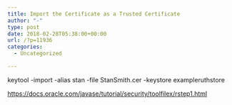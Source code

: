 ```yaml
---
title: Import the Certificate as a Trusted Certificate
author: "-"
type: post
date: 2018-02-28T05:38:00+00:00
url: /?p=11936
categories:
  - Uncategorized

---
```

keytool -import -alias stan -file StanSmith.cer -keystore exampleruthstore

https://docs.oracle.com/javase/tutorial/security/toolfilex/rstep1.html